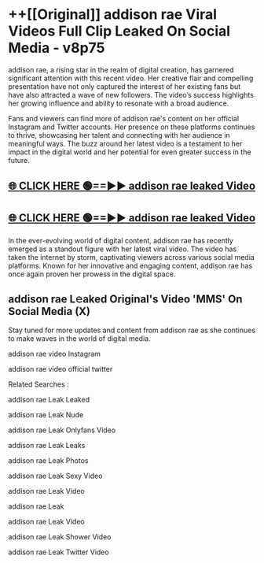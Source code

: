 # ++[[Original]] addison rae Viral Videos Full Clip Leaked On Social Media - v8p75<br>

addison rae, a rising star in the realm of digital creation, has garnered significant attention with this recent video. Her creative flair and compelling presentation have not only captured the interest of her existing fans but have also attracted a wave of new followers. The video’s success highlights her growing influence and ability to resonate with a broad audience.

Fans and viewers can find more of addison rae's content on her official Instagram and Twitter accounts. Her presence on these platforms continues to thrive, showcasing her talent and connecting with her audience in meaningful ways. The buzz around her latest video is a testament to her impact in the digital world and her potential for even greater success in the future.


## [🌐 CLICK HERE 🟢==►► addison rae leaked Video ](https://onlyclips.site?title=addison_rae&ref=git)

## [🌐 CLICK HERE 🟢==►► addison rae leaked Video ](https://onlyclips.site?title=addison_rae&ref=git)


In the ever-evolving world of digital content, addison rae has recently emerged as a standout figure with her latest viral video. The video has taken the internet by storm, captivating viewers across various social media platforms. Known for her innovative and engaging content, addison rae has once again proven her prowess in the digital space.



## addison rae L𝚎aked Original's Video 'MMS' On Social Media (X)


Stay tuned for more updates and content from addison rae as she continues to make waves in the world of digital media.

addison rae video Instagram

addison rae video official twitter


Related Searches :

addison rae Leak Leaked

addison rae Leak Nude

addison rae Leak Onlyfans Video

addison rae Leak Leaks

addison rae Leak Photos

addison rae Leak Sexy Video

addison rae Leak Video

addison rae Leak

addison rae Leak Video

addison rae Leak Shower Video

addison rae Leak Twitter Video

